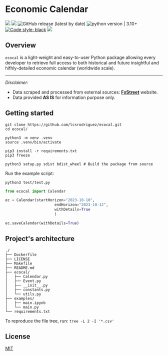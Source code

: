 # Economic Calendar

<img src="https://img.shields.io/static/v1?label=Languages&message=Python&color=ff0000"/>&nbsp;<img src="https://img.shields.io/static/v1?label=Restriction&message=NO&color=26c601"/> ![GitHub release (latest by date)](https://img.shields.io/github/v/release/lcsrodriguez/ecocal) ![python version | 3.10+](https://img.shields.io/badge/Python%20version-3.10+-magenta) [![Code style: black](https://img.shields.io/badge/code%20style-black-000000.svg)](https://github.com/psf/black) ![](https://img.shields.io/badge/Dependabot-enabled-blue)


## Overview

`ecocal` is a light-weight and easy-to-user Python package allowing every developer to retrieve full access to both historical and future insightful and hifhly-detailed economic calendar (worldwide scale).

****

*Disclaimer*: 
- Data scraped and processed from external sources: **[FxStreet](https://www.fxstreet.com/economic-calendar)** website.
- Data provided **AS IS** for information purpose only. 


## Getting started

```shell
git clone https://github.com/lcsrodriguez/ecocal.git
cd ecocal/

python3 -m venv .venv
source .venv/bin/activate

pip3 install -r requirements.txt
pip3 freeze

python3 setup.py sdist bdist_wheel # Build the package from source
```

Run the example script:
```
python3 test/test.py
```

```python
from ecocal import Calendar

ec = Calendar(startHorizon="2023-10-10", 
                      endHorizon="2023-10-12", 
                      withDetails=True
                      )

ec.saveCalendar(withDetails=True)
```


## Project's architecture

```
./
├── Dockerfile
├── LICENSE
├── Makefile
├── README.md
├── ecocal/
│   ├── Calendar.py
│   ├── Event.py
│   ├── __init__.py
│   ├── constants.py
│   └── utils.py
├── examples/
│   ├── main.ipynb
│   └── main.py
└── requirements.txt
```

To reproduce the file tree, run: `tree -L 2 -I '*.csv'`

## License

[MIT](LICENSE)